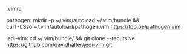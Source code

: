 .vimrc

pathogen:
mkdir -p ~/.vim/autoload ~/.vim/bundle && \
curl -LSso ~/.vim/autoload/pathogen.vim https://tpo.pe/pathogen.vim


jedi-vim:
cd ~/.vim/bundle/ && git clone --recursive https://github.com/davidhalter/jedi-vim.git
